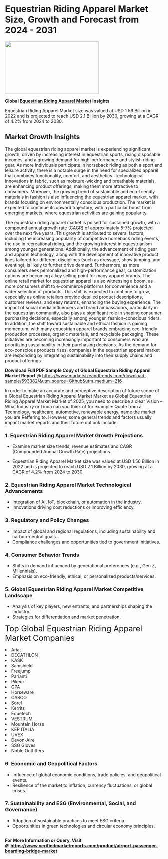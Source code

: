 <H1>Equestrian Riding Apparel Market Size, Growth and Forecast from 2024 - 2031</H1><img class="aligncenter size-medium wp-image-584254" src="https://thirdeyenews.in/wp-content/uploads/2024/09/Global-Market-Research-300x168.jpeg" alt="" width="300" height="168" /><p><strong>Global&nbsp;<a href="https://www.marketsizeandtrends.com/download-sample/593382/&amp;utm_source=Github&utm_medium=216">Equestrian Riding Apparel Market</a> Insights</strong></p><p>Equestrian Riding Apparel Market size was valued at USD 1.56 Billion in 2022 and is projected to reach USD 2.1 Billion by 2030, growing at a CAGR of 4.2% from 2024 to 2030.</p><p><h2>Market Growth Insights</h2> <p>The global equestrian riding apparel market is experiencing significant growth, driven by increasing interest in equestrian sports, rising disposable incomes, and a growing demand for high-performance and stylish riding gear. As more individuals participate in horseback riding as both a sport and leisure activity, there is a notable surge in the need for specialized apparel that combines functionality, comfort, and aesthetics. Technological innovations in fabric, such as moisture-wicking and breathable materials, are enhancing product offerings, making them more attractive to consumers. Moreover, the growing trend of sustainable and eco-friendly materials in fashion is also influencing the equestrian apparel market, with brands focusing on environmentally conscious production. The market is expected to continue its upward trajectory, with a particular boost from emerging markets, where equestrian activities are gaining popularity. </p> <p>The equestrian riding apparel market is poised for sustained growth, with a compound annual growth rate (CAGR) of approximately 5-7% projected over the next five years. This growth is attributed to several factors, including the increasing popularity of competitive horseback riding events, the rise in recreational riding, and the growing interest in equestrianism among younger generations. Additionally, the advancement of riding gear and apparel technology, along with the development of innovative product lines tailored for different disciplines (such as dressage, show jumping, and eventing), is likely to further drive demand. Furthermore, as more consumers seek personalized and high-performance gear, customization options are becoming a key selling point for many apparel brands. The online retail market for equestrian apparel is also witnessing a boom, as more consumers shift to e-commerce platforms for convenience and a wider selection of products. This shift is expected to continue to grow, especially as online retailers provide detailed product descriptions, customer reviews, and easy returns, enhancing the buying experience. The impact of social media influencers and brand ambassadors, particularly in the equestrian community, also plays a significant role in shaping consumer purchasing decisions, especially among younger, fashion-conscious riders. In addition, the shift toward sustainable and ethical fashion is gaining momentum, with many equestrian apparel brands embracing eco-friendly production processes, organic materials, and recyclable packaging. These initiatives are becoming increasingly important to consumers who are prioritizing sustainability in their purchasing decisions. As the demand for eco-conscious products rises, companies in the equestrian apparel market are responding by integrating sustainability into their supply chains and product offerings. </p><p><span class=""><strong>Download Full PDF Sample Copy of Global Equestrian Riding Apparel Market Report</strong> @ <a href="https://www.marketsizeandtrends.com/download-sample/593382/&amp;utm_source=Github&utm_medium=216" target="_blank">https://www.marketsizeandtrends.com/download-sample/593382/&amp;utm_source=Github&utm_medium=216</a></span></p><p>In order to make an accurate and perceptive description of future scope of a Global&nbsp;Equestrian Riding Apparel Market Market as Global&nbsp;Equestrian Riding Apparel Market Market of 2025, you need to describe a clear Vision &ndash; What Industry or Linda can you think of for example: Quote from a Technology, healthcare, automotive, renewable energy, name the market you are Reffering to. However, some general trends and factors usually impact market reports and their future outlook include:</p><h3>1.&nbsp;<strong>Equestrian Riding Apparel Market Growth Projections</strong></h3><ul><li>Examine market size trends, revenue estimates and CAGR (Compounded Annual Growth Rate) projections.</li><li><p>Equestrian Riding Apparel Market size was valued at USD 1.56 Billion in 2022 and is projected to reach USD 2.1 Billion by 2030, growing at a CAGR of 4.2% from 2024 to 2030.</p></li></ul><h3>2.&nbsp;<strong>Equestrian Riding Apparel Market Technological Advancements</strong></h3><ul><li>Integration of AI, IoT, blockchain, or automation in the industry.</li><li>Innovations driving cost reductions or improving efficiency.</li></ul><h3>3.&nbsp;<strong>Regulatory and Policy Changes</strong></h3><ul><li>Impact of global and regional regulations, including sustainability and carbon-neutral goals.</li><li>Compliance challenges and opportunities tied to government initiatives.</li></ul><h3>4.&nbsp;<strong>Consumer Behavior Trends</strong></h3><ul><li>Shifts in demand influenced by generational preferences (e.g., Gen Z, Millennials).</li><li>Emphasis on eco-friendly, ethical, or personalized products/services.</li></ul><h3>5.&nbsp;<strong>Global Equestrian Riding Apparel Market Competitive Landscape</strong></h3><ul><li>Analysis of key players, new entrants, and partnerships shaping the industry.</li><li>Strategies for differentiation and market penetration.</li></ul><p data-pm-slice="1 1 []"><span style="color: inherit; font-family: inherit; font-size: 25px;">Top Global Equestrian Riding Apparel Market Companies</span></p><div class="" data-test-id=""><p><li>Ariat</li><li> DECATHLON</li><li> KASK</li><li> Samshield</li><li> Freejump</li><li> Parlanti</li><li> Pikeur</li><li> GPA</li><li> Horseware</li><li> CASCO</li><li> Sorel</li><li> Kerrits</li><li> Equetech</li><li> VESTRUM</li><li> Mountain Horse</li><li> KEP ITALIA</li><li> UVEX</li><li> Devon-Aire</li><li> SSG Gloves</li><li> Noble Outfitters</li></p></div><h3>6.&nbsp;<strong>Economic and Geopolitical Factors</strong></h3><ul><li>Influence of global economic conditions, trade policies, and geopolitical events.</li><li>Resilience of the market to inflation, currency fluctuations, or global crises.</li></ul><h3>7.&nbsp;<strong>Sustainability and ESG (Environmental, Social, and Governance)</strong></h3><ul><li>Adoption of sustainable practices to meet ESG criteria.</li><li>Opportunities in green technologies and circular economy principles.</li></ul><h2><strong style="font-size: 14px;">For More Information or Query, Visit @&nbsp;</strong><a style="background-color: #ffffff; font-size: 14px;" href="https://www.marketsizeandtrends.com/report/equestrian-riding-apparel-market/" target="_blank">https://www.verifiedmarketreports.com/product/airport-passenger-boarding-bridge-market</a></h2>
